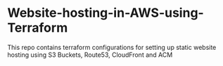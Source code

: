 # Website-hosting-in-AWS-using-Terraform
This repo contains terraform configurations for setting up static website hosting using S3 Buckets, Route53, CloudFront and ACM 
